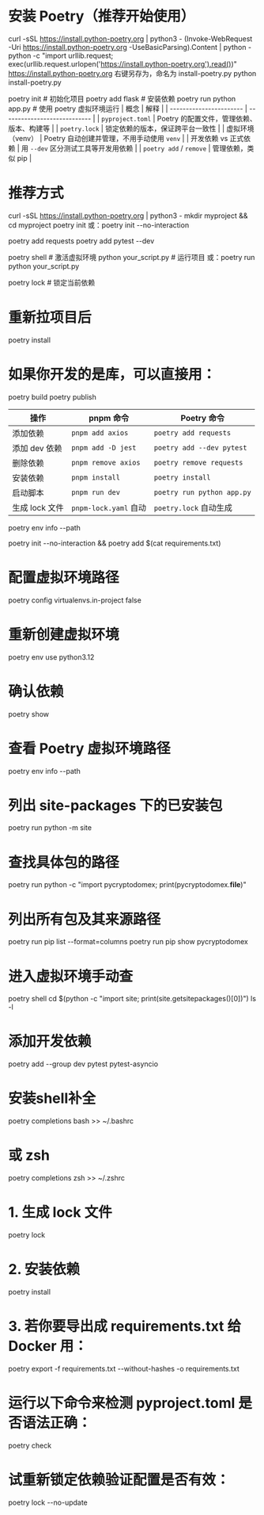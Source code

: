 # 安装 Poetry（推荐开始使用）
curl -sSL https://install.python-poetry.org | python3 -
(Invoke-WebRequest -Uri https://install.python-poetry.org -UseBasicParsing).Content | python -
python -c "import urllib.request; exec(urllib.request.urlopen('https://install.python-poetry.org').read())"
https://install.python-poetry.org
右键另存为，命名为 install-poetry.py
python install-poetry.py



poetry init            # 初始化项目
poetry add flask       # 安装依赖
poetry run python app.py  # 使用 poetry 虚拟环境运行
| 概念                      | 解释                           |
| ----------------------- | ---------------------------- |
| `pyproject.toml`        | Poetry 的配置文件，管理依赖、版本、构建等     |
| `poetry.lock`           | 锁定依赖的版本，保证跨平台一致性             |
| 虚拟环境（venv）              | Poetry 自动创建并管理，不用手动使用 `venv` |
| 开发依赖 vs 正式依赖            | 用 `--dev` 区分测试工具等开发用依赖       |
| `poetry add` / `remove` | 管理依赖，类似 pip                  |
# 推荐方式
curl -sSL https://install.python-poetry.org | python3 -
mkdir myproject && cd myproject
poetry init
或：poetry init --no-interaction

poetry add requests
poetry add pytest --dev

poetry shell              # 激活虚拟环境
python your_script.py     # 运行项目
或：poetry run python your_script.py

poetry lock   # 锁定当前依赖

# 重新拉项目后
poetry install

# 如果你开发的是库，可以直接用：
poetry build
poetry publish

| 操作         | pnpm 命令             | Poetry 命令                  |
| ---------- | ------------------- | -------------------------- |
| 添加依赖       | `pnpm add axios`    | `poetry add requests`      |
| 添加 dev 依赖  | `pnpm add -D jest`  | `poetry add --dev pytest`  |
| 删除依赖       | `pnpm remove axios` | `poetry remove requests`   |
| 安装依赖       | `pnpm install`      | `poetry install`           |
| 启动脚本       | `pnpm run dev`      | `poetry run python app.py` |
| 生成 lock 文件 | `pnpm-lock.yaml` 自动 | `poetry.lock` 自动生成         |
poetry env info --path



poetry init --no-interaction && poetry add $(cat requirements.txt)



# 配置虚拟环境路径
poetry config virtualenvs.in-project false
# 重新创建虚拟环境
poetry env use python3.12
# 确认依赖
poetry show
# 查看 Poetry 虚拟环境路径
poetry env info --path
# 列出 site-packages 下的已安装包
poetry run python -m site
# 查找具体包的路径
poetry run python -c "import pycryptodomex; print(pycryptodomex.__file__)"
# 列出所有包及其来源路径
poetry run pip list --format=columns
poetry run pip show pycryptodomex
# 进入虚拟环境手动查
poetry shell
cd $(python -c "import site; print(site.getsitepackages()[0])")
ls -l



# 添加开发依赖
poetry add --group dev pytest pytest-asyncio

# 安装shell补全
poetry completions bash >> ~/.bashrc
# 或 zsh
poetry completions zsh >> ~/.zshrc


# 1. 生成 lock 文件
poetry lock

# 2. 安装依赖
poetry install

# 3. 若你要导出成 requirements.txt 给 Docker 用：
poetry export -f requirements.txt --without-hashes -o requirements.txt
# 运行以下命令来检测 pyproject.toml 是否语法正确：
poetry check
#  试重新锁定依赖验证配置是否有效：
poetry lock --no-update
